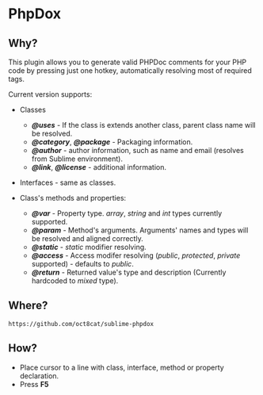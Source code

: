 PhpDox
======

Why?
----
This plugin allows you to generate valid PHPDoc comments for your PHP code by pressing just one hotkey, automatically resolving most of required tags.

Current version supports:

+ Classes
    + ***@uses*** - If the class is extends another class, parent class name will be resolved.
    + ***@category***, ***@package*** - Packaging information.
    + ***@author*** - author information, such as name and email (resolves from Sublime environment).
    + ***@link***, ***@license*** - additional information.

+ Interfaces - same as classes.

+ Class's methods and properties:
    + ***@var*** - Property type. *array*, *string* and *int* types currently supported.
    + ***@param*** - Method's arguments. Arguments' names and types will be resolved and aligned correctly.
    + ***@static*** - *static* modifier resolving.
    + ***@access*** - Access modifer resolving (*public*, *protected*, *private* supported) - defaults to *public*.
    + ***@return*** - Returned value's type and description (Currently hardcoded to *mixed* type).


Where?
------
    https://github.com/oct8cat/sublime-phpdox

How?
----
+ Place cursor to a line with class, interface, method or property declaration.
+ Press **F5**

